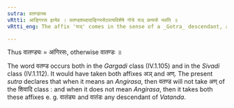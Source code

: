 ```yaml
---
sutra: वतण्डाच्च
vRtti: आङ्गिरस इत्येव । वतण्डशब्दादाङ्गिरसेऽपत्यविशेषे गोत्रे यञ् प्रत्ययो भवति ॥
vRtti_eng: The affix 'यञ्' comes in the sense of a _Gotra_ descendant, after the word 'वातण्ड,' when meaning a descendant of _Angirasa_.

---
```

Thus वातण्ड्यः = आंगिरसः, otherwise वातण्डः ॥

The word वतण्ड occurs both in the _Gargadi_ class (IV.1.105) and in the _Sivadi_ class (IV.1.112). It would have taken both affixes अञ् and अण्. The present _sutra_ declares that when it means an _Angirasa_, then वतण्ड will not take अण् of the शिवादि class : and when it does not mean _Angirasa_, then it takes both these affixes e. g. वातंड्यः and वातंडः any descendant of _Vatanda_.